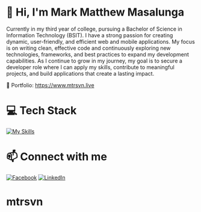 # 👋 Hi, I'm Mark Matthew Masalunga

Currently in my third year of college, pursuing a Bachelor of Science in Information Technology (BSIT). I have a strong passion for creating dynamic, user-friendly, and efficient web and mobile applications. My focus is on writing clean, effective code and continuously exploring new technologies, frameworks, and best practices to expand my development capabilities. As I continue to grow in my journey, my goal is to secure a developer role where I can apply my skills, contribute to meaningful projects, and build applications that create a lasting impact. 

🔗 Portfolio: https://www.mtrsvn.live

# 💻 Tech Stack

[![My Skills](https://skillicons.dev/icons?i=javascript,bootstrap,tailwind,react,php,nodejs,mysql,mongodb)](https://skillicons.dev)

# 📫 Connect with me

[![Facebook](https://img.shields.io/badge/Facebook-1877F2?style=for-the-badge&logo=facebook&logoColor=white)](https://www.facebook.com/materrr)
[![LinkedIn](https://img.shields.io/badge/LinkedIn-0A66C2?style=for-the-badge&logo=linkedin&logoColor=white)](https://ph.linkedin.com/in/mark-matthew-masalunga-953569338)


# mtrsvn
